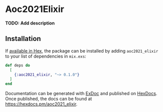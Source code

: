 # Aoc2021Elixir

**TODO: Add description**

## Installation

If [available in Hex](https://hex.pm/docs/publish), the package can be installed
by adding `aoc2021_elixir` to your list of dependencies in `mix.exs`:

```elixir
def deps do
  [
    {:aoc2021_elixir, "~> 0.1.0"}
  ]
end
```

Documentation can be generated with [ExDoc](https://github.com/elixir-lang/ex_doc)
and published on [HexDocs](https://hexdocs.pm). Once published, the docs can
be found at <https://hexdocs.pm/aoc2021_elixir>.

